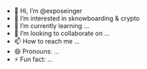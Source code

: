 - 👋 Hi, I’m @exposeinger
- 👀 I’m interested in sknowboarding & crypto
- 🌱 I’m currently learning ...
- 💞️ I’m looking to collaborate on ...
- 📫 How to reach me ...
- 😄 Pronouns: ...
- ⚡ Fun fact: ...

<!---
exposeinger/exposeinger is a ✨ special ✨ repository because its `README.md` (this file) appears on your GitHub profile.
You can click the Preview link to take a look at your changes.
--->
